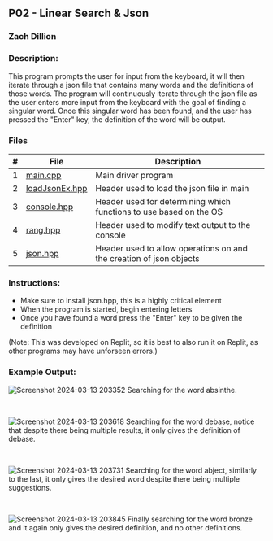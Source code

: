 ## P02 - Linear Search & Json
### Zach Dillion
### Description:

This program prompts the user for input from the keyboard, it will then iterate through a json file that contains many words and the definitions of those words.
The program will continuously iterate through the json file as the user enters more input from the keyboard with the goal of finding a singular word.
Once this singular word has been found, and the user has pressed the "Enter" key, the definition of the word will be output.

### Files

|   #   | File                                                                                                    | Description                                                         |
| :---: | ------------------------------------------------------------------------------------------------------- | ------------------------------------------------------------------- |
|   1   | [main.cpp](https://github.com/zrdillion/3013-Algorithms/blob/main/Assignments/P02/main.cpp)             | Main driver program                                                 |
|   2   | [loadJsonEx.hpp](https://github.com/zrdillion/3013-Algorithms/blob/main/Assignments/P02/loadJsonEx.hpp) | Header used to load the json file in main                           |
|   3   | [console.hpp](https://github.com/zrdillion/3013-Algorithms/blob/main/Assignments/P02/console.hpp)       | Header used for determining which functions to use based on the OS  |
|   4   | [rang.hpp](https://github.com/zrdillion/3013-Algorithms/blob/main/Assignments/P02/rang.hpp)             | Header used to modify text output to the console                    |
|   5   | [json.hpp](https://github.com/zrdillion/3013-Algorithms/blob/main/Assignments/P02/json.hpp)             | Header used to allow operations on and the creation of json objects |

### Instructions:
- Make sure to install json.hpp, this is a highly critical element
- When the program is started, begin entering letters
- Once you have found a word press the "Enter" key to be given the definition

(Note: This was developed on Replit, so it is best to also run it on Replit, as other programs may have unforseen errors.)

### Example Output:

![Screenshot 2024-03-13 203352](https://github.com/zrdillion/3013-Algorithms/assets/157413038/d6628b24-37af-4a84-b7d9-22014ef89999)
Searching for the word absinthe.

&nbsp;

![Screenshot 2024-03-13 203618](https://github.com/zrdillion/3013-Algorithms/assets/157413038/57a359c3-107b-4860-aa2e-1cb916becf41)
Searching for the word debase, notice that despite there being multiple results, it only gives the definition of debase.

&nbsp;

![Screenshot 2024-03-13 203731](https://github.com/zrdillion/3013-Algorithms/assets/157413038/a9768920-19f0-48d7-bbaa-446aeb9b775d)
Searching for the word abject, similarly to the last, it only gives the desired word despite there being multiple suggestions.

&nbsp;

![Screenshot 2024-03-13 203845](https://github.com/zrdillion/3013-Algorithms/assets/157413038/d1560a5e-0999-4f5b-8966-f8c58249b637)
Finally searching for the word bronze and it again only gives the desired definition, and no other definitions.
